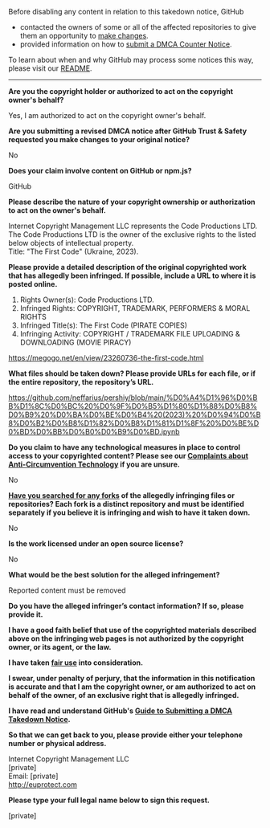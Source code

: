 Before disabling any content in relation to this takedown notice, GitHub
- contacted the owners of some or all of the affected repositories to give them an opportunity to [make changes](https://docs.github.com/en/github/site-policy/dmca-takedown-policy#a-how-does-this-actually-work).
- provided information on how to [submit a DMCA Counter Notice](https://docs.github.com/en/articles/guide-to-submitting-a-dmca-counter-notice).

To learn about when and why GitHub may process some notices this way, please visit our [README](https://github.com/github/dmca/blob/master/README.md#anatomy-of-a-takedown-notice).

---

**Are you the copyright holder or authorized to act on the copyright owner's behalf?**

Yes, I am authorized to act on the copyright owner's behalf.

**Are you submitting a revised DMCA notice after GitHub Trust & Safety requested you make changes to your original notice?**

No

**Does your claim involve content on GitHub or npm.js?**

GitHub

**Please describe the nature of your copyright ownership or authorization to act on the owner's behalf.**

Internet Copyright Management LLC represents the Code Productions LTD.  
The Code Productions LTD is the owner of the exclusive rights to the listed below objects of intellectual property.  
Title: "The First Code" (Ukraine, 2023).

**Please provide a detailed description of the original copyrighted work that has allegedly been infringed. If possible, include a URL to where it is posted online.**

1. Rights Owner(s): Code Productions LTD.  
2. Infringed Rights: COPYRIGHT, TRADEMARK, PERFORMERS & MORAL RIGHTS  
3. Infringed Title(s): The First Code (PIRATE COPIES)  
4. Infringing Activity: COPYRIGHT / TRADEMARK FILE UPLOADING & DOWNLOADING (MOVIE PIRACY)

https://megogo.net/en/view/23260736-the-first-code.html

**What files should be taken down? Please provide URLs for each file, or if the entire repository, the repository’s URL.**

https://github.com/neffarius/pershiy/blob/main/%D0%A4%D1%96%D0%BB%D1%8C%D0%BC%20%D0%9F%D0%B5%D1%80%D1%88%D0%B8%D0%B9%20%D0%BA%D0%BE%D0%B4%20(2023)%20%D0%94%D0%B8%D0%B2%D0%B8%D1%82%D0%B8%D1%81%D1%8F%20%D0%BE%D0%BD%D0%BB%D0%B0%D0%B9%D0%BD.ipynb

**Do you claim to have any technological measures in place to control access to your copyrighted content? Please see our <a href="https://docs.github.com/articles/guide-to-submitting-a-dmca-takedown-notice#complaints-about-anti-circumvention-technology">Complaints about Anti-Circumvention Technology</a> if you are unsure.**

No

**<a href="https://docs.github.com/articles/dmca-takedown-policy#b-what-about-forks-or-whats-a-fork">Have you searched for any forks</a> of the allegedly infringing files or repositories? Each fork is a distinct repository and must be identified separately if you believe it is infringing and wish to have it taken down.**

No

**Is the work licensed under an open source license?**

No

**What would be the best solution for the alleged infringement?**

Reported content must be removed

**Do you have the alleged infringer’s contact information? If so, please provide it.**

**I have a good faith belief that use of the copyrighted materials described above on the infringing web pages is not authorized by the copyright owner, or its agent, or the law.**

**I have taken <a href="https://www.lumendatabase.org/topics/22">fair use</a> into consideration.**

**I swear, under penalty of perjury, that the information in this notification is accurate and that I am the copyright owner, or am authorized to act on behalf of the owner, of an exclusive right that is allegedly infringed.**

**I have read and understand GitHub's <a href="https://docs.github.com/articles/guide-to-submitting-a-dmca-takedown-notice/">Guide to Submitting a DMCA Takedown Notice</a>.**

**So that we can get back to you, please provide either your telephone number or physical address.**

Internet Copyright Management LLC  
[private]  
Email: [private]  
http://euprotect.com

**Please type your full legal name below to sign this request.**

[private]  
